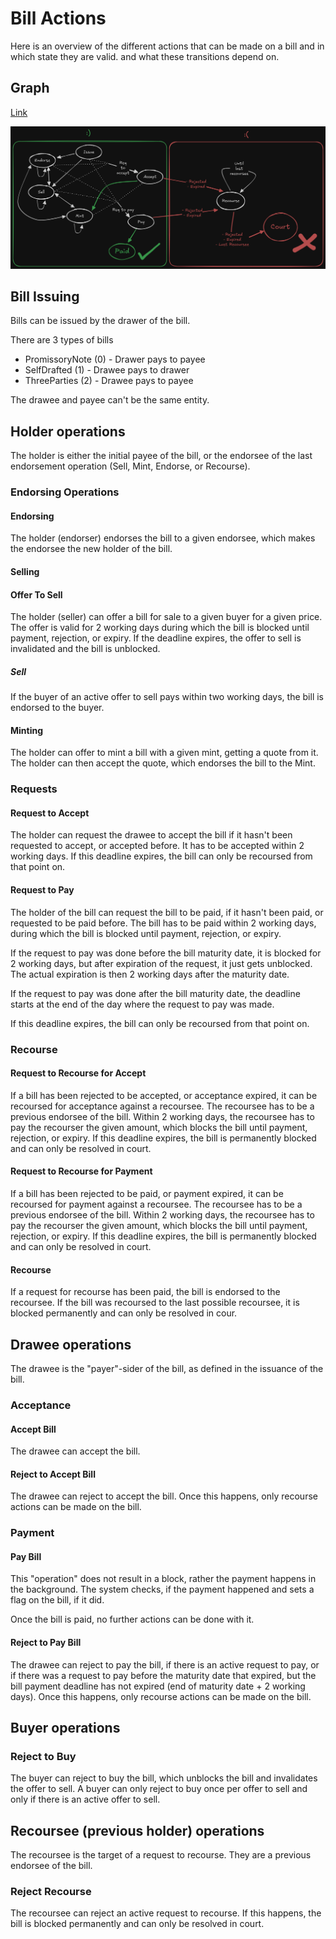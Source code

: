 # Bill Actions

Here is an overview of the different actions that can be made on a bill and in which state they are valid.
and what these transitions depend on.

## Graph

[Link](https://excalidraw.com/#json=xQou2opICoFhMcap2WBUK,XPWsvfmpFGEg7yt7aYqVLQ)

<img src="./images/bill_actions.png" alt="Bill Actions"/>

## Bill Issuing

Bills can be issued by the drawer of the bill.

There are 3 types of bills

* PromissoryNote (0) - Drawer pays to payee
* SelfDrafted (1) - Drawee pays to drawer
* ThreeParties (2) - Drawee pays to payee

The drawee and payee can't be the same entity.

## Holder operations

The holder is either the initial payee of the bill, or the endorsee of the last endorsement
operation (Sell, Mint, Endorse, or Recourse).

### Endorsing Operations

#### Endorsing

The holder (endorser) endorses the bill to a given endorsee, which makes the endorsee
the new holder of the bill.

#### Selling

#### Offer To Sell

The holder (seller) can offer a bill for sale to a given buyer for a given price.
The offer is valid for 2 working days during which the bill is blocked until payment, rejection, or expiry.
If the deadline expires, the offer to sell is invalidated and the bill is unblocked.

##### Sell

If the buyer of an active offer to sell pays within two working days, the bill is
endorsed to the buyer.

#### Minting

The holder can offer to mint a bill with a given mint, getting a quote from it.
The holder can then accept the quote, which endorses the bill to the Mint.

### Requests

#### Request to Accept

The holder can request the drawee to accept the bill if it hasn't been requested to accept,
or accepted before.
It has to be accepted within 2 working days.
If this deadline expires, the bill can only be recoursed from that point on.

#### Request to Pay

The holder of the bill can request the bill to be paid, if it hasn't been paid,
or requested to be paid before.
The bill has to be paid within 2 working days, during which the bill is blocked until payment, rejection, or expiry.

If the request to pay was done before the bill maturity date, it is blocked for 2 working days, but after expiration
of the request, it just gets unblocked. The actual expiration is then 2 working days after the maturity date.

If the request to pay was done after the bill maturity date, the deadline starts at the end of the day where the
request to pay was made.

If this deadline expires, the bill can only be recoursed from that point on.

### Recourse

#### Request to Recourse for Accept

If a bill has been rejected to be accepted, or acceptance expired, it can be recoursed for acceptance against a recoursee.
The recoursee has to be a previous endorsee of the bill.
Within 2 working days, the recoursee has to pay the recourser the given amount, which blocks the bill until payment, rejection, or expiry.
If this deadline expires, the bill is permanently blocked and can only be resolved in court.

#### Request to Recourse for Payment

If a bill has been rejected to be paid, or payment expired, it can be recoursed for payment against a recoursee.
The recoursee has to be a previous endorsee of the bill.
Within 2 working days, the recoursee has to pay the recourser the given amount, which blocks the bill until payment, rejection, or expiry.
If this deadline expires, the bill is permanently blocked and can only be resolved in court.

#### Recourse

If a request for recourse has been paid, the bill is endorsed to the recoursee.
If the bill was recoursed to the last possible recoursee, it is blocked permanently and can only be resolved in cour.

## Drawee operations

The drawee is the "payer"-sider of the bill, as defined in the issuance of the bill.

### Acceptance

#### Accept Bill

The drawee can accept the bill.

#### Reject to Accept Bill

The drawee can reject to accept the bill.
Once this happens, only recourse actions can be made on the bill.

### Payment

#### Pay Bill

This "operation" does not result in a block, rather the payment happens in the background.
The system checks, if the payment happened and sets a flag on the bill, if it did.

Once the bill is paid, no further actions can be done with it.

#### Reject to Pay Bill

The drawee can reject to pay the bill, if there is an active request to pay, or 
if there was a request to pay before the maturity date that expired, but the bill payment
deadline has not expired (end of maturity date + 2 working days).
Once this happens, only recourse actions can be made on the bill.

## Buyer operations

### Reject to Buy

The buyer can reject to buy the bill, which unblocks the bill and invalidates the offer to sell.
A buyer can only reject to buy once per offer to sell and only if there is an active offer to sell.

## Recoursee (previous holder) operations

The recoursee is the target of a request to recourse. They are a previous endorsee of the bill.

### Reject Recourse

The recoursee can reject an active request to recourse.
If this happens, the bill is blocked permanently and can only be resolved in court.

